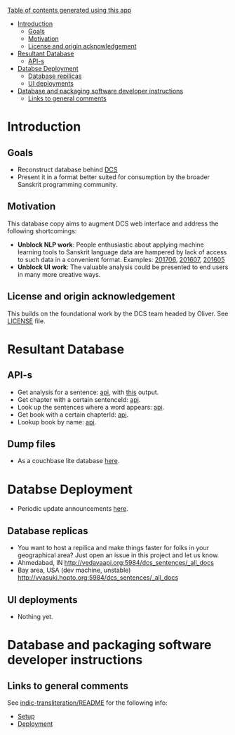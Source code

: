[Table of contents generated using this app](https://tableofcontents.herokuapp.com)

- [Introduction](#introduction)
  - [Goals](#goals)
  - [Motivation](#motivation)
  - [License and origin acknowledgement](#license-and-origin-acknowledgement)
- [Resultant Database](#resultant-database)
  - [API-s](#api-s)
- [Databse Deployment](#databse-deployment)
  - [Database repilicas](#database-repilicas)
  - [UI deployments](#ui-deployments)
- [Database and packaging software developer instructions](#database-and-packaging-software-developer-instructions)
  - [Links to general comments](#links-to-general-comments)

# Introduction
## Goals
  * Reconstruct database behind [DCS](http://kjc-sv013.kjc.uni-heidelberg.de/dcs)
  * Present it in a format better suited for consumption by the broader Sanskrit programming community.

## Motivation
This database copy aims to augment DCS web interface and address the following shortcomings:
  * __Unblock NLP work__: People enthusiastic about applying machine learning tools to Sanskrit language data are hampered by lack of access to such data in a convenient format. Examples: [201706](https://groups.google.com/d/msg/sanskrit-programmers/2uwvGmrfI68/Pt8hMB3XAAAJ), [201607](https://groups.google.com/forum/#!searchin/sanskrit-programmers/DCS|sort:relevance/sanskrit-programmers/Zdj80IzI--U/G-zJEXgYCAAJ), [201605](https://groups.google.com/forum/#!searchin/sanskrit-programmers/DCS|sort:relevance/sanskrit-programmers/GMDUKF7zCaM/bOAAnNdkCQAJ)
  * __Unblock UI work__: The valuable analysis could be presented to end users in many more creative ways.

## License and origin acknowledgement
This builds on the foundational work by the DCS team headed by Oliver. See [LICENSE](LICENSE.md) file.

# Resultant Database
## API-s
* Get analysis for a sentence: [api](http://vedavaapi.org:5984/dcs_sentences/sentence_354341), with [this](https://pastebin.com/d3td7qge) output.
* Get chapter with a certain sentenceId: [api](http://vedavaapi.org:5984/dcs_books/_design/sentence_index/_view/sentence_index?limit=20&reduce=false&include_docs=true&keys=%5B1%5D).
* Look up the sentences where a word appears: [api](http://vedavaapi.org:5984/dcs_sentences/_design/index_words/_view/index_words?limit=100&reduce=false&keys=%5B%22hari%22%5D).
* Get book with a certain chapterId: [api](http://vedavaapi.org:5984/dcs_books/_design/chapter_index/_view/chapter_index?limit=100&reduce=false&include_docs=true&keys=%5B59%5D).
* Lookup book by name: [api](http://vedavaapi.org:5984/dcs_books/_design/book_index/_view/book_index?limit=100&reduce=false&include_docs=true&keys=%5B%22Abhidh%C4%81nacint%C4%81ma%E1%B9%87i%22%5D).


## Dump files
* As a couchbase lite database [here](https://archive.org/details/dcs-data.tar).

# Databse Deployment
* Periodic update announcements [here](groups.google.com/forum/#!forum/sanskrit-programmers).

## Database replicas
* You want to host a repilica and make things faster for folks in your geographical area? Just open an issue in this project and let us know.
* Ahmedabad, IN <http://vedavaapi.org:5984/dcs_sentences/_all_docs>
* Bay area, USA (dev machine, unstable) <http://vvasuki.hopto.org:5984/dcs_sentences/_all_docs>

## UI deployments
* Nothing yet.


# Database and packaging software developer instructions
## Links to general comments
See [indic-transliteration/README](https://github.com/sanskrit-coders/indic-transliteration/blob/master/README.md) for the following info:


  - [Setup](https://github.com/sanskrit-coders/indic-transliteration/blob/master/README.md#setup)
  - [Deployment](https://github.com/sanskrit-coders/indic-transliteration/blob/master/README.md#deployment)
